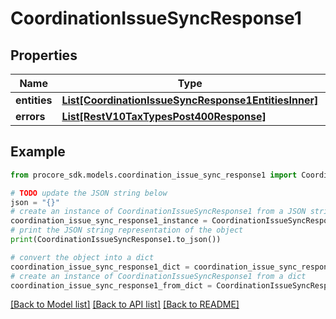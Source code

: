 # CoordinationIssueSyncResponse1


## Properties

Name | Type | Description | Notes
------------ | ------------- | ------------- | -------------
**entities** | [**List[CoordinationIssueSyncResponse1EntitiesInner]**](CoordinationIssueSyncResponse1EntitiesInner.md) |  | [optional] 
**errors** | [**List[RestV10TaxTypesPost400Response]**](RestV10TaxTypesPost400Response.md) |  | [optional] 

## Example

```python
from procore_sdk.models.coordination_issue_sync_response1 import CoordinationIssueSyncResponse1

# TODO update the JSON string below
json = "{}"
# create an instance of CoordinationIssueSyncResponse1 from a JSON string
coordination_issue_sync_response1_instance = CoordinationIssueSyncResponse1.from_json(json)
# print the JSON string representation of the object
print(CoordinationIssueSyncResponse1.to_json())

# convert the object into a dict
coordination_issue_sync_response1_dict = coordination_issue_sync_response1_instance.to_dict()
# create an instance of CoordinationIssueSyncResponse1 from a dict
coordination_issue_sync_response1_from_dict = CoordinationIssueSyncResponse1.from_dict(coordination_issue_sync_response1_dict)
```
[[Back to Model list]](../README.md#documentation-for-models) [[Back to API list]](../README.md#documentation-for-api-endpoints) [[Back to README]](../README.md)


